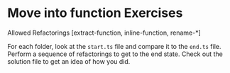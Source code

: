 # Move into function Exercises

Allowed Refactorings [extract-function, inline-function, rename-*]

For each folder, look at the `start.ts` file  and compare it to the `end.ts` file. Perform a sequence of refactorings to get to the end state. Check out the solution file to get an idea of how you did.
